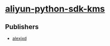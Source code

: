 # [aliyun-python-sdk-kms](https://pypi.org/project/aliyun-python-sdk-kms)



## Publishers
- [alexjxd](https://pypi.org/user/alexjxd)

